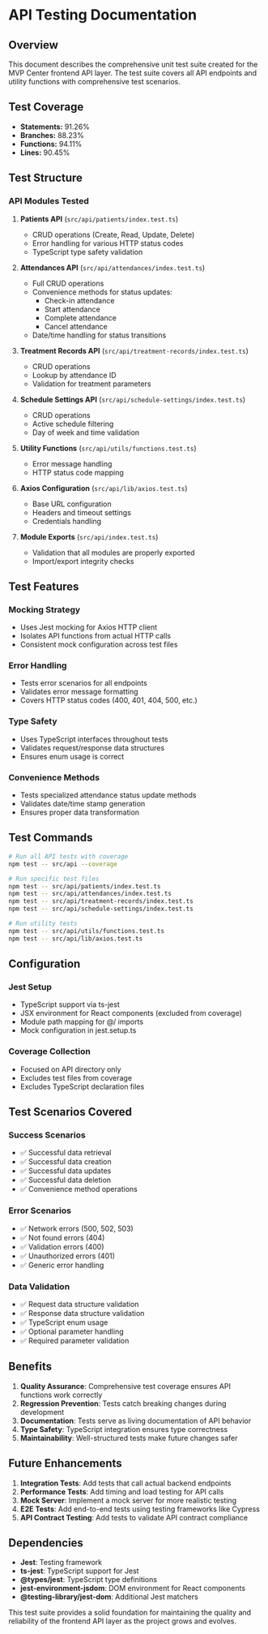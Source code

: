 # API Testing Documentation

## Overview

This document describes the comprehensive unit test suite created for the MVP Center frontend API layer. The test suite covers all API endpoints and utility functions with comprehensive test scenarios.

## Test Coverage

- **Statements:** 91.26%
- **Branches:** 88.23%
- **Functions:** 94.11%
- **Lines:** 90.45%

## Test Structure

### API Modules Tested

1. **Patients API** (`src/api/patients/index.test.ts`)

   - CRUD operations (Create, Read, Update, Delete)
   - Error handling for various HTTP status codes
   - TypeScript type safety validation

2. **Attendances API** (`src/api/attendances/index.test.ts`)

   - Full CRUD operations
   - Convenience methods for status updates:
     - Check-in attendance
     - Start attendance
     - Complete attendance
     - Cancel attendance
   - Date/time handling for status transitions

3. **Treatment Records API** (`src/api/treatment-records/index.test.ts`)

   - CRUD operations
   - Lookup by attendance ID
   - Validation for treatment parameters

4. **Schedule Settings API** (`src/api/schedule-settings/index.test.ts`)

   - CRUD operations
   - Active schedule filtering
   - Day of week and time validation

5. **Utility Functions** (`src/api/utils/functions.test.ts`)

   - Error message handling
   - HTTP status code mapping

6. **Axios Configuration** (`src/api/lib/axios.test.ts`)

   - Base URL configuration
   - Headers and timeout settings
   - Credentials handling

7. **Module Exports** (`src/api/index.test.ts`)
   - Validation that all modules are properly exported
   - Import/export integrity checks

## Test Features

### Mocking Strategy

- Uses Jest mocking for Axios HTTP client
- Isolates API functions from actual HTTP calls
- Consistent mock configuration across test files

### Error Handling

- Tests error scenarios for all endpoints
- Validates error message formatting
- Covers HTTP status codes (400, 401, 404, 500, etc.)

### Type Safety

- Uses TypeScript interfaces throughout tests
- Validates request/response data structures
- Ensures enum usage is correct

### Convenience Methods

- Tests specialized attendance status update methods
- Validates date/time stamp generation
- Ensures proper data transformation

## Test Commands

```bash
# Run all API tests with coverage
npm test -- src/api --coverage

# Run specific test files
npm test -- src/api/patients/index.test.ts
npm test -- src/api/attendances/index.test.ts
npm test -- src/api/treatment-records/index.test.ts
npm test -- src/api/schedule-settings/index.test.ts

# Run utility tests
npm test -- src/api/utils/functions.test.ts
npm test -- src/api/lib/axios.test.ts
```

## Configuration

### Jest Setup

- TypeScript support via ts-jest
- JSX environment for React components (excluded from coverage)
- Module path mapping for @/ imports
- Mock configuration in jest.setup.ts

### Coverage Collection

- Focused on API directory only
- Excludes test files from coverage
- Excludes TypeScript declaration files

## Test Scenarios Covered

### Success Scenarios

- ✅ Successful data retrieval
- ✅ Successful data creation
- ✅ Successful data updates
- ✅ Successful data deletion
- ✅ Convenience method operations

### Error Scenarios

- ✅ Network errors (500, 502, 503)
- ✅ Not found errors (404)
- ✅ Validation errors (400)
- ✅ Unauthorized errors (401)
- ✅ Generic error handling

### Data Validation

- ✅ Request data structure validation
- ✅ Response data structure validation
- ✅ TypeScript enum usage
- ✅ Optional parameter handling
- ✅ Required parameter validation

## Benefits

1. **Quality Assurance**: Comprehensive test coverage ensures API functions work correctly
2. **Regression Prevention**: Tests catch breaking changes during development
3. **Documentation**: Tests serve as living documentation of API behavior
4. **Type Safety**: TypeScript integration ensures type correctness
5. **Maintainability**: Well-structured tests make future changes safer

## Future Enhancements

1. **Integration Tests**: Add tests that call actual backend endpoints
2. **Performance Tests**: Add timing and load testing for API calls
3. **Mock Server**: Implement a mock server for more realistic testing
4. **E2E Tests**: Add end-to-end tests using testing frameworks like Cypress
5. **API Contract Testing**: Add tests to validate API contract compliance

## Dependencies

- **Jest**: Testing framework
- **ts-jest**: TypeScript support for Jest
- **@types/jest**: TypeScript type definitions
- **jest-environment-jsdom**: DOM environment for React components
- **@testing-library/jest-dom**: Additional Jest matchers

This test suite provides a solid foundation for maintaining the quality and reliability of the frontend API layer as the project grows and evolves.
